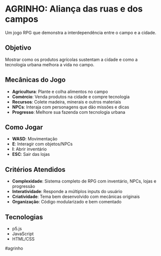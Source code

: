 # AGRINHO: Aliança das ruas e dos campos

Um jogo RPG que demonstra a interdependência entre o campo e a cidade.

## Objetivo
Mostrar como os produtos agrícolas sustentam a cidade e como a tecnologia urbana melhora a vida no campo.

## Mecânicas do Jogo
- **Agricultura**: Plante e colha alimentos no campo
- **Comércio**: Venda produtos na cidade e compre tecnologia
- **Recursos**: Colete madeira, minerais e outros materiais
- **NPCs**: Interaja com personagens que dão missões e dicas
- **Progresso**: Melhore sua fazenda com tecnologia urbana

## Como Jogar
- **WASD**: Movimentação
- **E**: Interagir com objetos/NPCs
- **I**: Abrir inventário
- **ESC**: Sair das lojas

## Critérios Atendidos
- **Complexidade**: Sistema completo de RPG com inventário, NPCs, lojas e progressão
- **Interatividade**: Responde a múltiplos inputs do usuário
- **Criatividade**: Tema bem desenvolvido com mecânicas originais
- **Organização**: Código modularizado e bem comentado

## Tecnologias
- p5.js
- JavaScript
- HTML/CSS

#agrinho

